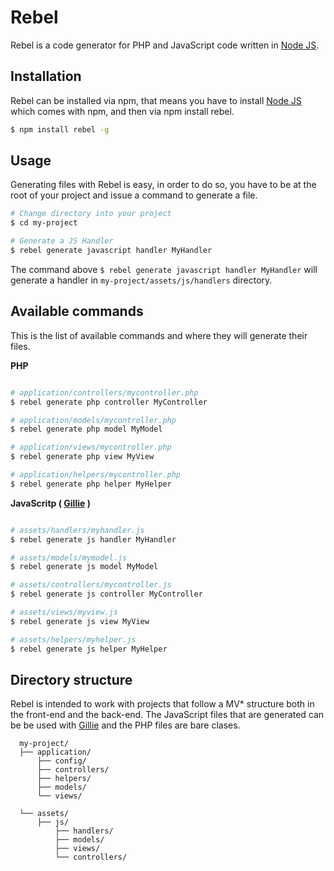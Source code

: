Rebel
=====

Rebel is a code generator for PHP and JavaScript code written in [Node JS](http://nodejs.org/).

## Installation

Rebel can be installed via npm, that means you have to install [Node JS](http://nodejs.org/) which comes with npm,
and then via npm install rebel.

```bash
$ npm install rebel -g
```

## Usage

Generating files with Rebel is easy, in order to do so, you have to be at the root of your project and issue a command to generate a file.

```bash
# Change directory into your project
$ cd my-project

# Generate a JS Handler
$ rebel generate javascript handler MyHandler
```

The command above `$ rebel generate javascript handler MyHandler` will generate a handler in `my-project/assets/js/handlers` directory.


## Available commands

This is the list of available commands and where they will generate their files.

**PHP**
```bash

# application/controllers/mycontroller.php
$ rebel generate php controller MyController 

# application/models/mycontroller.php
$ rebel generate php model MyModel

# application/views/mycontroller.php
$ rebel generate php view MyView

# application/helpers/mycontroller.php
$ rebel generate php helper MyHelper
```

**JavaScritp ( [Gillie](https://github.com/PabloVallejo/gillie) )**
``` bash

# assets/handlers/myhandler.js
$ rebel generate js handler MyHandler

# assets/models/mymodel.js
$ rebel generate js model MyModel

# assets/controllers/mycontroller.js
$ rebel generate js controller MyController

# assets/views/myview.js
$ rebel generate js view MyView

# assets/helpers/myhelper.js
$ rebel generate js helper MyHelper

```

## Directory structure

Rebel is intended to work with projects that follow a MV* structure both in the front-end and the back-end. The JavaScript files that are generated can be be used with [Gillie](https://github.com/PabloVallejo/gillie) and the PHP files are bare clases.


```
  my-project/
  ├── application/
      ├── config/
      ├── controllers/
      ├── helpers/
      ├── models/
      └── views/

  └── assets/
      ├── js/
          ├── handlers/
          ├── models/
          ├── views/
          └── controllers/
```
